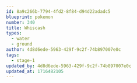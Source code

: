 ```yaml
---
id: 8a9c266b-7794-4fd2-8f84-d94d22adadc5
blueprint: pokemon
number: 340
title: Whiscash
types:
  - water
  - ground
author: 4d8d6ede-5963-429f-9c2f-74b897007e0c
tags:
  - stage-1
updated_by: 4d8d6ede-5963-429f-9c2f-74b897007e0c
updated_at: 1716482105
---
```

